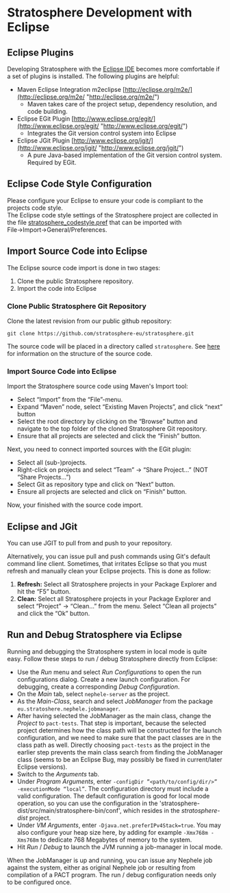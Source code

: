 Stratosphere Development with Eclipse
=====================================

Eclipse Plugins
---------------

Developing Stratosphere with the [Eclipse
IDE](http://eclipse.org/ "http://eclipse.org/") becomes more comfortable
if a set of plugins is installed. The following plugins are helpful:

-   Maven Eclipse Integration m2eclipse
    [http://eclipse.org/m2e/](http://eclipse.org/m2e/ "http://eclipse.org/m2e/")
    - Maven takes care of the project setup, dependency resolution, and
    code building.
-   Eclipse EGit Plugin
    [http://www.eclipse.org/egit/](http://www.eclipse.org/egit/ "http://www.eclipse.org/egit/")
    - Integrates the Git version control system into Eclipse
-   Eclipse JGit Plugin
    [http://www.eclipse.org/jgit/](http://www.eclipse.org/jgit/ "http://www.eclipse.org/jgit/")
    - A pure Java-based implementation of the Git version control
    system. Required by EGit.

Eclipse Code Style Configuration
--------------------------------

Please configure your Eclipse to ensure your code is compliant to the
projects code style.   
 The Eclipse code style settings of the Stratosphere project are
collected in the file
[stratosphere\_codestyle.pref](media/wiki/stratosphere_codestyle.zip "wiki:stratosphere_codestyle.zip")
that can be imported with File→Import→General/Preferences.

Import Source Code into Eclipse
-------------------------------

The Eclipse source code import is done in two stages:

1.  Clone the public Stratosphere repository.
2.  Import the code into Eclipse

### Clone Public Stratosphere Git Repository

Clone the latest revision from our public github repository:

    git clone https://github.com/stratosphere-eu/stratosphere.git

The source code will be placed in a directory called `stratosphere`. See
[here](sourcecodestructure "sourcecodestructure")
for information on the structure of the source code.

### Import Source Code into Eclipse

Import the Stratosphere source code using Maven's Import tool:

-   Select “Import” from the “File”-menu.
-   Expand “Maven” node, select “Existing Maven Projects”, and click
    “next” button
-   Select the root directory by clicking on the “Browse” button and
    navigate to the top folder of the cloned Stratosphere Git
    repository.
-   Ensure that all projects are selected and click the “Finish” button.

Next, you need to connect imported sources with the EGit plugin:

-   Select all (sub-)projects.
-   Right-click on projects and select “Team” → “Share Project…” (NOT
    “Share Project*s*…”)
-   Select Git as repository type and click on “Next” button.
-   Ensure all projects are selected and click on “Finish” button.

Now, your finished with the source code import.

Eclipse and JGit
----------------

You can use JGIT to pull from and push to your repository.

Alternatively, you can issue pull and push commands using Git's default
command line client. Sometimes, that irritates Eclipse so that you must
refresh and manually clean your Eclipse projects. This is done as
follow:

1.  **Refresh:** Select all Stratosphere projects in your Package
    Explorer and hit the “F5” button.
2.  **Clean:** Select all Stratosphere projects in your Package Explorer
    and select “Project” → “Clean…” from the menu. Select “Clean all
    projects” and click the “Ok” button.

Run and Debug Stratosphere via Eclipse
--------------------------------------

Running and debugging the Stratosphere system in local mode is quite
easy. Follow these steps to run / debug Stratosphere directly from
Eclipse:

-   Use the *Run* menu and select *Run Configurations* to open the run
    configurations dialog. Create a new launch configuration. For
    debugging, create a corresponding *Debug Configuration*.
-   On the *Main* tab, select `nephele-server` as the project.
-   As the *Main-Class*, search and select *JobManager* from the package
    `eu.stratoshere.nephele.jobmanager`.
-   After having selected the JobManager as the main class, change the
    *Project* to `pact-tests`. That step is important, because the
    selected project determines how the class path will be constructed
    for the launch configuration, and we need to make sure that the pact
    classes are in the class path as well. Directly choosing
    `pact-tests` as the project in the earlier step prevents the main
    class search from finding the JobManager class (seems to be an
    Eclipse Bug, may possibly be fixed in current/later Eclipse
    versions).
-   Switch to the *Arguments* tab.
-   Under *Program Arguments*, enter
    `-configDir ”<path/to/config/dir/>” -executionMode “local”`. The
    configuration directory must include a valid configuration. The
    default configuration is good for local mode operation, so you can
    use the configuration in the
    'stratosphere-dist/src/main/stratosphere-bin/conf', which resides in
    the *stratosphere-dist* project.
-   Under *VM Arguments*, enter `-Djava.net.preferIPv4Stack=true`. You
    may also configure your heap size here, by adding for example
    `-Xmx768m -Xms768m` to dedicate 768 Megabytes of memory to the
    system.
-   Hit *Run* / *Debug* to launch the JVM running a job-manager in local
    mode.

When the JobManager is up and running, you can issue any Nephele job
against the system, either as original Nephele job or resulting from
compilation of a PACT program. The run / debug configuration needs only
to be configured once.
